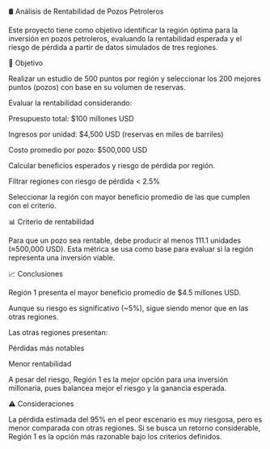 🛢️ Análisis de Rentabilidad de Pozos Petroleros

Este proyecto tiene como objetivo identificar la región óptima para la inversión en pozos petroleros, evaluando la rentabilidad esperada y el riesgo de pérdida a partir de datos simulados de tres regiones.

🎯 Objetivo

Realizar un estudio de 500 puntos por región y seleccionar los 200 mejores puntos (pozos) con base en su volumen de reservas.

Evaluar la rentabilidad considerando:

Presupuesto total: $100 millones USD

Ingresos por unidad: $4,500 USD (reservas en miles de barriles)

Costo promedio por pozo: $500,000 USD

Calcular beneficios esperados y riesgo de pérdida por región.

Filtrar regiones con riesgo de pérdida < 2.5%

Seleccionar la región con mayor beneficio promedio de las que cumplen con el criterio.

📊 Criterio de rentabilidad

Para que un pozo sea rentable, debe producir al menos 111.1 unidades (≈500,000 USD). Esta métrica se usa como base para evaluar si la región representa una inversión viable.

📈 Conclusiones

Región 1 presenta el mayor beneficio promedio de $4.5 millones USD.

Aunque su riesgo es significativo (~5%), sigue siendo menor que en las otras regiones.

Las otras regiones presentan:

Pérdidas más notables

Menor rentabilidad

A pesar del riesgo, Región 1 es la mejor opción para una inversión millonaria, pues balancea mejor el riesgo y la ganancia esperada.

⚠️ Consideraciones

La pérdida estimada del 95% en el peor escenario es muy riesgosa, pero es menor comparada con otras regiones. Si se busca un retorno considerable, Región 1 es la opción más razonable bajo los criterios definidos.
